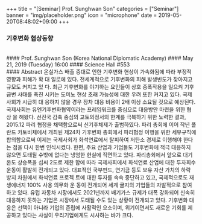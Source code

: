 +++
title = "[Seminar] Prof. Sunghwan Son"
categories = ["Seminar"]
banner = "img/placeholder.png"
icon = "microphone"
date = 2019-05-20T08:48:02+09:00
+++
### 기후변화 협상동향
<br>
#### Prof. Sunghwan Son (Korea National Diplomatic Academy)
#### May 21, 2019 (Tuesday) 16:00
#### Science Hall #553
<br>
#### Abstract
온실가스 배출 증대로 인한 기후변화 현상이 가속화됨에 따라 부정적 영향과 피해가 확
대 일로에 있다. 전세계적으로 기후변화의 피해 발생빈도가 잦아지고 규모도 커지고 있
다. 최근 기후변화를 야기하는 요인들이 상호 증폭작용을 일으켜 기후 급변 사태를 촉진
시키는 도미노 현상 초래 가능성에 대한 우려 또한 커지고 있다. 국제 사회가 시급히 대
응하지 않을 경우 장차 대응 비용이 2배 이상 소요될 것으로 예상된다.
국제사회는 유엔기후변화협약이라는 프레임워크를 중심으로 대응방안 마련을 위한 협상
을 해왔다. 선진국 감축 중심의 교토의정서의 한계를 극복하기 위한 노력한 결과,
2015.12 파리 협정을 채택함으로써 신기후체제가 출범하였다. 파리 총회에 이어 작년 폴
란드 카토비체에서 개최된 제24차 기후변화 총회에서 파리협정 이행을 위한 세부규칙에
합의함으로써 이제는 국제사회가 화석연료에서 탈피하여 저탄소 경제로 이행해야 한다는
점을 다시 한번 인식시켰다.
한편, 주요 산업과 기업들도 기후변화에 적극 대응하지 않으면 도태될 수밖에 없다는
냉엄한 현실에 직면하고 있다. 파리총회에서 앞으로 대기온도 상승폭을 섭씨 2도로 제한
함에 따라 국제사회에서 화석연료 산업에 대한 투자회수 운동이 활발히 전개되고 있다.
대표적인 국부펀드, 연기금 등도 보유 자산 가치의 하락 방지 차원에서 화석연료 프로젝
트에 대한 투자를 속속 중단하고 있고, 국제적으로도 재생에너지 100% 사용 의무화 운
동이 전개되어 세계 굴지의 기업들의 자발적으로 참여하고 있다.
유럽 자동차 시장에서도 2021년까지 배기가스 규제가 대폭 강화되어 신속히 대응하지
못하는 기업은 시장에서 도태될 수도 있는 상황이 전개되고 있다. 기후변화 대응은
선택이 아니라 기업의 존립에 사활적인 요소이며, 위기이면서도 새로운 기회를 제공하고
있다는 사실이 우리기업에게도 시사하는 바가 크다.
